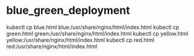 # blue_green_deployment
kubectl cp blue.html blue:/usr/share/nginx/html/index.html
kubectl cp green.html green:/usr/share/nginx/html/index.html
kubectl cp yellow.html yellow:/usr/share/nginx/html/index.html
kubectl cp red.html red:/usr/share/nginx/html/index.html
